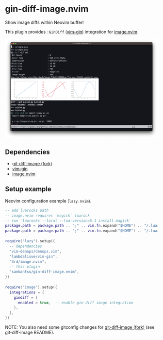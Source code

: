 # gin-diff-image.nvim

Show image diffs within Neovim buffer!

This plugin provides `:GinDiff` ([vim-gin](https://github.com/lambdalisue/vim-gin)) integration for [image.nvim](https://github.com/3rd/image.nvim).

![](./assets/gin-diff-image-screenshot.png)

## Dependencies

- [git-diff-image (fork)](https://github.com/sankantsu/git-diff-image)
- [vim-gin](https://github.com/lambdalisue/vim-gin)
- [image.nvim](https://github.com/3rd/image.nvim)

## Setup example

Neovim configuration example (`lazy.nvim`).

```lua
-- add luarocks path
-- image.nvim requires `magick` luarock
-- run `luarocks --local --lua-version=5.1 install magick`
package.path = package.path .. ";" .. vim.fn.expand("$HOME") .. "/.luarocks/share/lua/5.1/?/init.lua"
package.path = package.path .. ";" .. vim.fn.expand("$HOME") .. "/.luarocks/share/lua/5.1/?.lua"

require("lazy").setup({
  -- dependencies
  "vim-denops/denops.vim",
  "lambdalisue/vim-gin",
  "3rd/image.nvim",
  -- this plugin
  "sankantsu/gin-diff-image.nvim",
})

require("image").setup({
  integrations = {
    gindiff = {
      enabled = true,  -- enable gin-diff image integration
    },
  },
})
```

NOTE: You also need some gitconfig changes for [git-diff-image (fork)](https://github.com/sankantsu/git-diff-image) (see git-diff-image README).
